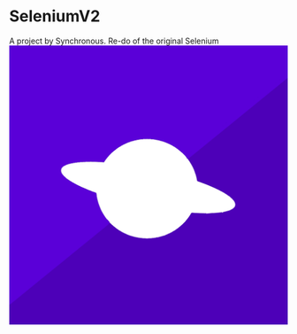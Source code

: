 # SeleniumV2
A project by Synchronous. Re-do of the original Selenium
![Saturn](assets/SaturnButWithSmallerRings.png)
